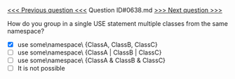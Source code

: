 [<<< Previous question <<<](0637.md)  Question ID#0638.md  [>>> Next question >>>](0639.md) 

How do you group in a single USE statement multiple classes from the same namespace?

- [x] use some\namespace\ {ClassA, ClassB, ClassC}
- [ ] use some\namespace\ {ClassA | ClassB | ClassC}
- [ ] use some\namespace\ {ClassA & ClassB & ClassC}
- [ ] It is not possible

